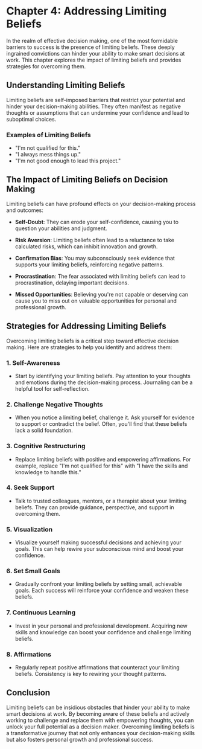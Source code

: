 Chapter 4: Addressing Limiting Beliefs
======================================

In the realm of effective decision making, one of the most formidable barriers to success is the presence of limiting beliefs. These deeply ingrained convictions can hinder your ability to make smart decisions at work. This chapter explores the impact of limiting beliefs and provides strategies for overcoming them.

**Understanding Limiting Beliefs**
----------------------------------

Limiting beliefs are self-imposed barriers that restrict your potential and hinder your decision-making abilities. They often manifest as negative thoughts or assumptions that can undermine your confidence and lead to suboptimal choices.

### **Examples of Limiting Beliefs**

* "I'm not qualified for this."
* "I always mess things up."
* "I'm not good enough to lead this project."

**The Impact of Limiting Beliefs on Decision Making**
-----------------------------------------------------

Limiting beliefs can have profound effects on your decision-making process and outcomes:

* **Self-Doubt**: They can erode your self-confidence, causing you to question your abilities and judgment.

* **Risk Aversion**: Limiting beliefs often lead to a reluctance to take calculated risks, which can inhibit innovation and growth.

* **Confirmation Bias**: You may subconsciously seek evidence that supports your limiting beliefs, reinforcing negative patterns.

* **Procrastination**: The fear associated with limiting beliefs can lead to procrastination, delaying important decisions.

* **Missed Opportunities**: Believing you're not capable or deserving can cause you to miss out on valuable opportunities for personal and professional growth.

**Strategies for Addressing Limiting Beliefs**
----------------------------------------------

Overcoming limiting beliefs is a critical step toward effective decision making. Here are strategies to help you identify and address them:

### **1. Self-Awareness**

* Start by identifying your limiting beliefs. Pay attention to your thoughts and emotions during the decision-making process. Journaling can be a helpful tool for self-reflection.

### **2. Challenge Negative Thoughts**

* When you notice a limiting belief, challenge it. Ask yourself for evidence to support or contradict the belief. Often, you'll find that these beliefs lack a solid foundation.

### **3. Cognitive Restructuring**

* Replace limiting beliefs with positive and empowering affirmations. For example, replace "I'm not qualified for this" with "I have the skills and knowledge to handle this."

### **4. Seek Support**

* Talk to trusted colleagues, mentors, or a therapist about your limiting beliefs. They can provide guidance, perspective, and support in overcoming them.

### **5. Visualization**

* Visualize yourself making successful decisions and achieving your goals. This can help rewire your subconscious mind and boost your confidence.

### **6. Set Small Goals**

* Gradually confront your limiting beliefs by setting small, achievable goals. Each success will reinforce your confidence and weaken these beliefs.

### **7. Continuous Learning**

* Invest in your personal and professional development. Acquiring new skills and knowledge can boost your confidence and challenge limiting beliefs.

### **8. Affirmations**

* Regularly repeat positive affirmations that counteract your limiting beliefs. Consistency is key to rewiring your thought patterns.

**Conclusion**
--------------

Limiting beliefs can be insidious obstacles that hinder your ability to make smart decisions at work. By becoming aware of these beliefs and actively working to challenge and replace them with empowering thoughts, you can unlock your full potential as a decision maker. Overcoming limiting beliefs is a transformative journey that not only enhances your decision-making skills but also fosters personal growth and professional success.
